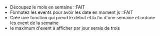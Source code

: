 - Découpez le mois en semaine ::FAIT
- Formatez les events pour avoir les date en moment js ::FAIT
- Crée une fonction qui prend le début et la fin d'une semaine et ordone les event de la semaine
- le maximum d'event à afficher par jour serais de trois